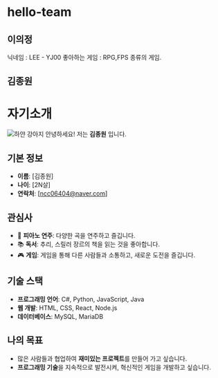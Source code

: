 # hello-team

## 이의정
닉네임 : LEE - YJ00
좋아하는 게임 : RPG,FPS 종류의 게임.

## 김종원

# 자기소개

![하얀 강아지](https://i.esdrop.com/d/ZklKfna5T3.jpg  "하얀 강아지")
안녕하세요! 저는 **김종원** 입니다. 

## 기본 정보

-  **이름**: [김종원]
-  **나이**: [2N살]
-  **연락처**: [ncc06404@naver.com]

## 관심사

- 🎹 **피아노 연주**: 다양한 곡을 연주하고 즐깁니다.
- 📚 **독서**: 추리, 스릴러 장르의 책을 읽는 것을 좋아합니다.
- 🎮 **게임**: 게임을 통해 다른 사람들과 소통하고, 새로운 도전을 즐깁니다.

## 기술 스택

-  **프로그래밍 언어**: C#, Python, JavaScript, Java
-  **웹 개발**: HTML, CSS, React, Node.js
-  **데이터베이스**: MySQL, MariaDB

## 나의 목표

- 많은 사람들과 협업하여 **재미있는 프로젝트**를 만들어 가고 싶습니다.
-  **프로그래밍 기술**을 지속적으로 발전시켜, 혁신적인 게임을 개발하고 싶습니다.

##